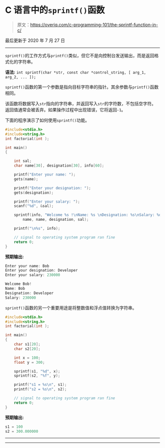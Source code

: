 # C 语言中的`sprintf()`函数

> 原文：<https://overiq.com/c-programming-101/the-sprintf-function-in-c/>

最后更新于 2020 年 7 月 27 日

* * *

`sprintf()`的工作方式与`printf()`类似，但它不是向控制台发送输出，而是返回格式化的字符串。

**语法:** `int sprintf(char *str, const char *control_string, [ arg_1, arg_2, ... ]);`

`sprintf()`函数的第一个参数是指向目标字符串的指针。其余参数与`printf()`函数相同。

该函数将数据写入`str`指向的字符串，并返回写入`str`的字符数，不包括空字符。返回值通常会被丢弃。如果操作过程中出现错误，它将返回`-1`。

下面的程序演示了如何使用`sprintf()`功能。

```c
#include<stdio.h>
#include<string.h>
int factorial(int );

int main()
{

    int sal;
    char name[30], designation[30], info[60];

    printf("Enter your name: ");
    gets(name);

    printf("Enter your designation: ");
    gets(designation);

    printf("Enter your salary: ");
    scanf("%d", &sal);

    sprintf(info, "Welcome %s !\nName: %s \nDesignation: %s\nSalary: %d",
        name, name, designation, sal);

    printf("\n%s", info);

    // signal to operating system program ran fine
    return 0;
}

```

**预期输出:**

```c
Enter your name: Bob
Enter your designation: Developer
Enter your salary: 230000

Welcome Bob!
Name: Bob
Designation: Developer
Salary: 230000

```

`sprintf()`函数的另一个重要用途是将整数值和浮点值转换为字符串。

```c
#include<stdio.h>
#include<string.h>
int factorial(int );

int main()
{
    char s1[20];
    char s2[20];

    int x = 100;
    float y = 300;

    sprintf(s1, "%d", x);
    sprintf(s2, "%f", y);

    printf("s1 = %s\n", s1);
    printf("s2 = %s\n", s2);

    // signal to operating system program ran fine
    return 0;
}

```

**预期输出:**

```c
s1 = 100
s2 = 300.000000

```

* * *

* * *